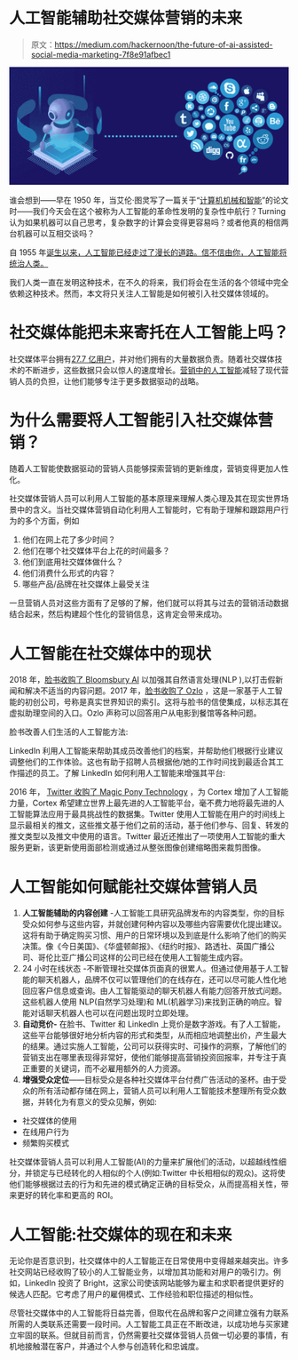 # 人工智能辅助社交媒体营销的未来

> 原文：<https://medium.com/hackernoon/the-future-of-ai-assisted-social-media-marketing-7f8e91afbec1>

![](img/8467f23358273b1f98ff4d49f109fdc7.png)

谁会想到——早在 1950 年，当艾伦·图灵写了一篇关于“[计算机机械和智能](https://www.turing.org.uk/publications/dnb.html)”的论文时——我们今天会在这个被称为人工智能的革命性发明的复杂性中航行？Turning 认为如果机器可以自己思考，复杂数字的计算会变得更容易吗？或者他真的相信两台机器可以互相交谈吗？

自 1955 年[诞生以来，人工智能已经走过了漫长的道路。信不信由你，人工智能将统治人类。](https://www.forbes.com/sites/gilpress/2017/08/27/artificial-intelligence-ai-defined/#71eaff747661)

我们人类一直在发明这种技术，在不久的将来，我们将会在生活的各个领域中完全依赖这种技术。然而，本文将只关注人工智能是如何被引入社交媒体领域的。

# 社交媒体能把未来寄托在人工智能上吗？

社交媒体平台拥有[27.7 亿用户](https://www.statista.com/statistics/278414/number-of-worldwide-social-network-users/)，并对他们拥有的大量数据负责。随着社交媒体技术的不断进步，这些数据只会以惊人的速度增长。[营销中的人工智能](https://blog.netcoresmartech.com/five-ways-artificial-intelligence-is-redefining-mobile-marketing)减轻了现代营销人员的负担，让他们能够专注于更多数据驱动的战略。

# 为什么需要将人工智能引入社交媒体营销？

随着人工智能使数据驱动的营销人员能够探索营销的更新维度，营销变得更加人性化。

社交媒体营销人员可以利用人工智能的基本原理来理解人类心理及其在现实世界场景中的含义。当社交媒体营销自动化利用人工智能时，它有助于理解和跟踪用户行为的多个方面，例如

1.  他们在网上花了多少时间？
2.  他们在哪个社交媒体平台上花的时间最多？
3.  他们到底用社交媒体做什么？
4.  他们消费什么形式的内容？
5.  哪些产品/品牌在社交媒体上最受关注

一旦营销人员对这些方面有了足够的了解，他们就可以将其与过去的营销活动数据结合起来，然后构建超个性化的营销信息，这肯定会带来成功。

# **人工智能在社交媒体中的现状**

2018 年，[脸书收购了 Bloomsbury AI](https://techcrunch.com/2018/07/02/thebloomsbury/) 以加强其自然语言处理(NLP ),以打击假新闻和解决不适当的内容问题。2017 年，[脸书收购了 Ozlo](https://www.businessinsider.in/Facebook-bought-an-AI-startup-that-could-turn-its-middling-virtual-assistant-into-a-Siri-killer/articleshow/59855638.cms) ，这是一家基于人工智能的初创公司，号称是真实世界知识的索引。这将与脸书的信使集成，以标志其在虚拟助理空间的入口。Ozlo 声称可以回答用户从电影到餐馆等各种问题。

脸书改善人们生活的人工智能方法:

LinkedIn 利用人工智能来帮助其成员改善他们的档案，并帮助他们根据行业建议调整他们的工作体验。这也有助于招聘人员根据他/她的工作时间找到最适合其工作描述的员工。了解 LinkedIn 如何利用人工智能来增强其平台:

2016 年， [Twitter 收购了 Magic Pony Technology](http://fortune.com/2016/06/20/twitter-magic-pony-data/) ，为 Cortex 增加了人工智能力量，Cortex 希望建立世界上最先进的人工智能平台，毫不费力地将最先进的人工智能算法应用于最具挑战性的数据集。Twitter 使用人工智能在用户的时间线上显示最相关的推文，这些推文基于他们之前的活动，基于他们参与、回复、转发的推文类型以及推文中使用的语言。Twitter 最近还推出了一项使用人工智能的重大服务更新，该更新使用面部检测或通过从整张图像创建缩略图来裁剪图像。

# **人工智能如何赋能社交媒体营销人员**

1.  **人工智能辅助的内容创建** -人工智能工具研究品牌发布的内容类型，你的目标受众如何参与这些内容，并就创建何种内容以及哪些内容需要优化提出建议。这将有助于确定购买习惯、用户的日常环境以及到底是什么影响了他们的购买决策。像《今日美国》、《华盛顿邮报》、《纽约时报》、路透社、英国广播公司、哥伦比亚广播公司这样的公司已经在使用人工智能生成内容。
2.  24 小时在线状态 -不断管理社交媒体页面真的很累人。但通过使用基于人工智能的聊天机器人，品牌不仅可以管理他们的在线存在，还可以尽可能人性化地回应客户信息或查询。由人工智能驱动的聊天机器人有能力回答开放式问题。这些机器人使用 NLP(自然学习处理)和 ML(机器学习)来找到正确的响应。智能对话聊天机器人也可以在问题出现时立即处理。
3.  **自动竞价-** 在脸书、Twitter 和 LinkedIn 上竞价是数字游戏。有了人工智能，这些平台能够很好地分析内容的形式和类型，从而相应地调整出价，产生最大的结果。通过实施人工智能，公司可以获得实时、可操作的洞察，了解他们的营销支出在哪里表现得非常好，使他们能够提高营销投资回报率，并专注于真正重要的关键词，而不必雇用额外的人力资源。
4.  **增强受众定位**——目标受众是各种社交媒体平台付费广告活动的圣杯。由于受众的所有活动都存储在网上，营销人员可以利用人工智能技术整理所有受众数据，并转化为有意义的受众见解，例如:

*   社交媒体的使用
*   在线用户行为
*   频繁购买模式

社交媒体营销人员可以利用人工智能(AI)的力量来扩展他们的活动，以超越线性细分，并锁定与已经转化的人相似的个人(例如:Twitter 中长相相似的观众)。这将使他们能够根据过去的行为和先进的模式确定正确的目标受众，从而提高相关性，带来更好的转化率和更高的 ROI。

# **人工智能:社交媒体的现在和未来**

无论你是否意识到，社交媒体中的人工智能正在日常使用中变得越来越突出。许多社交网站已经收购了较小的人工智能业务，以增加其功能和对用户的吸引力。例如，LinkedIn 投资了 Bright，这家公司使该网站能够为雇主和求职者提供更好的候选人匹配。它考虑了用户的雇佣模式、工作经验和职位描述的相似性。

尽管社交媒体中的人工智能将日益完善，但取代在品牌和客户之间建立强有力联系所需的人类联系还需要一段时间。人工智能工具正在不断改进，以成功地与买家建立牢固的联系。但就目前而言，仍然需要社交媒体营销人员做一切必要的事情，有机地接触潜在客户，并通过个人参与创造转化和忠诚度。